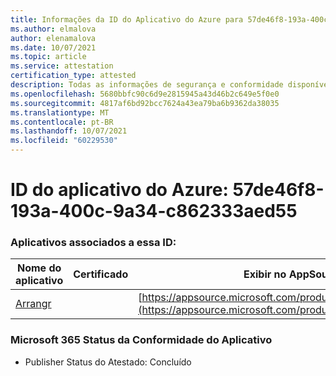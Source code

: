```yaml
---
title: Informações da ID do Aplicativo do Azure para 57de46f8-193a-400c-9a34-c862333aed55
ms.author: elmalova
author: elenamalova
ms.date: 10/07/2021
ms.topic: article
ms.service: attestation
certification_type: attested
description: Todas as informações de segurança e conformidade disponíveis para 57de46f8-193a-400c-9a34-c862333aed55.
ms.openlocfilehash: 5680bbfc90c6d9e2815945a43d46b2c649e5f0e0
ms.sourcegitcommit: 4817af6bd92bcc7624a43ea79ba6b9362da38035
ms.translationtype: MT
ms.contentlocale: pt-BR
ms.lasthandoff: 10/07/2021
ms.locfileid: "60229530"
---
```

# <a name="azure-app-id-57de46f8-193a-400c-9a34-c862333aed55"></a>ID do aplicativo do Azure: 57de46f8-193a-400c-9a34-c862333aed55


### <a name="apps-associated-with-this-id"></a>Aplicativos associados a essa ID:
| **Nome do aplicativo** | **Certificado** | **Exibir no AppSource** |
|--------------|---------------|-----------------------|
| [Arrangr](https://docs.microsoft.com/microsoft-365-app-certification/forward/WA200002975) |  | [https://appsource.microsoft.com/product/office/WA200002975](https://appsource.microsoft.com/product/office/WA200002975) |

### <a name="microsoft-365-app-compliance-status"></a>Microsoft 365 Status da Conformidade do Aplicativo
- Publisher Status do Atestado: Concluído
